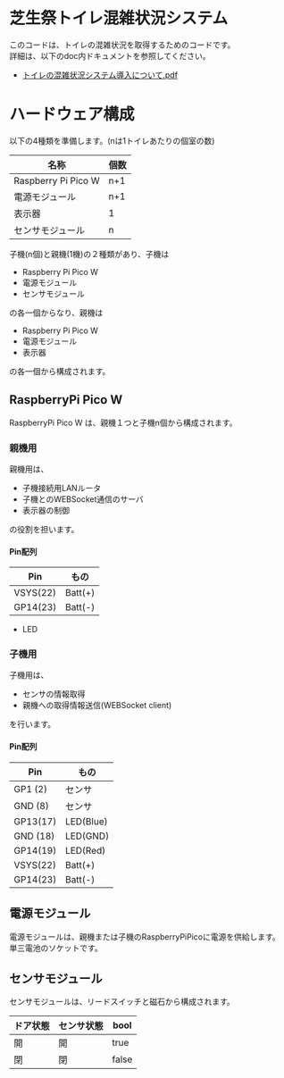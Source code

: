 # 芝生祭トイレ混雑状況システム

このコードは、トイレの混雑状況を取得するためのコードです。  
詳細は、以下のdoc内ドキュメントを参照してください。

- [トイレの混雑状況システム導入について.pdf](./doc/トイレの混雑状況システム導入について.pdf)

# ハードウェア構成

以下の4種類を準備します。(nは1トイレあたりの個室の数)

| 名称                | 個数 |
|---------------------|------|
| Raspberry Pi Pico W | n+1  |
| 電源モジュール      | n+1  |
| 表示器              | 1    |
| センサモジュール    | n    |

子機(n個)と親機(1機)の２種類があり、子機は

- Raspberry Pi Pico W
- 電源モジュール
- センサモジュール

の各一個からなり、親機は

- Raspberry Pi Pico W
- 電源モジュール
- 表示器

の各一個から構成されます。

## RaspberryPi Pico W

RaspberryPi Pico W は、親機１つと子機n個から構成されます。

### 親機用

親機用は、

- 子機接続用LANルータ
- 子機とのWEBSocket通信のサーバ
- 表示器の制御

の役割を担います。

#### Pin配列

| Pin      | もの      |
| -------- | --------- |
| VSYS(22) | Batt(+)   |
| GP14(23) | Batt(-)   |
+ LED

### 子機用

子機用は、

- センサの情報取得
- 親機への取得情報送信(WEBSocket client)

を行います。

#### Pin配列

| Pin      | もの      |
| -------- | --------- |
| GP1 (2)  | センサ    |
| GND (8)  | センサ    | 
| GP13(17) | LED(Blue) |
| GND (18) | LED(GND)  |
| GP14(19) | LED(Red)  |
| VSYS(22) | Batt(+)   |
| GP14(23) | Batt(-)   |

## 電源モジュール

電源モジュールは、親機または子機のRaspberryPiPicoに電源を供給します。  
単三電池のソケットです。

## センサモジュール

センサモジュールは、リードスイッチと磁石から構成されます。

| ドア状態 | センサ状態 | bool  |
|----------|------------|-------|
| 開       | 開         | true  |
| 閉       | 閉         | false |
